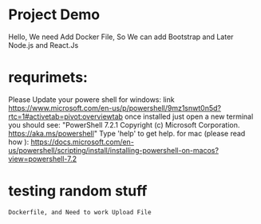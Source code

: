 # Project Demo
Hello, 
We need Add Docker File, So We can add Bootstrap and Later Node.js and React.Js

# requrimets: 
Please Update your powere shell 
for windows: link https://www.microsoft.com/en-us/p/powershell/9mz1snwt0n5d?rtc=1#activetab=pivot:overviewtab
once installed just open a new terminal 
you should see: 
"PowerShell 7.2.1
Copyright (c) Microsoft Corporation.
https://aka.ms/powershell"
Type 'help' to get help.
for mac (please read how ): https://docs.microsoft.com/en-us/powershell/scripting/install/installing-powershell-on-macos?view=powershell-7.2

# testing random stuff
```bash
Dockerfile, and Need to work Upload File

```

